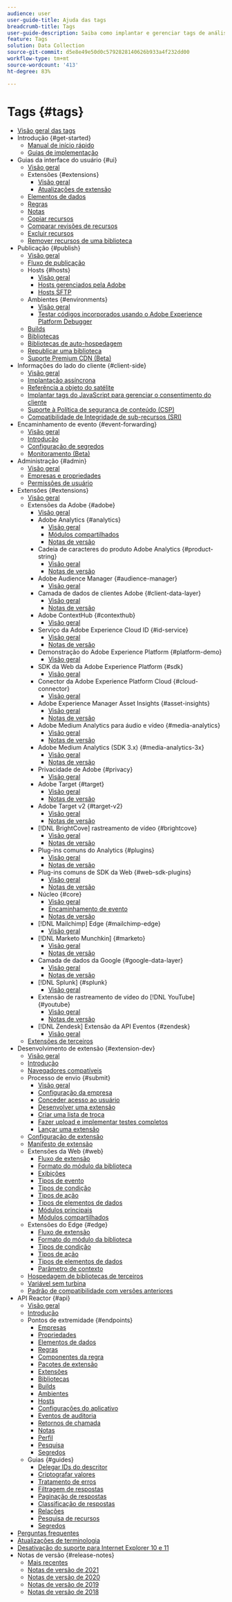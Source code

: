 ```yaml
---
audience: user
user-guide-title: Ajuda das tags
breadcrumb-title: Tags
user-guide-description: Saiba como implantar e gerenciar tags de análise, marketing e publicidade para potencializar as experiências dos clientes.
feature: Tags
solution: Data Collection
source-git-commit: d5e8e49e50d0c5792828140626b933a4f232dd00
workflow-type: tm+mt
source-wordcount: '413'
ht-degree: 83%

---
```



# Tags {#tags}

* [Visão geral das tags](./home.md)
* Introdução {#get-started}
   * [Manual de início rápido](./quick-start/quick-start.md)
   * [Guias de implementação](./quick-start/implementation-guides.md)
* Guias da interface do usuário {#ui}
   * [Visão geral](./ui/managing-resources/overview.md)
   * Extensões {#extensions}
      * [Visão geral](./ui/managing-resources/extensions/overview.md)
      * [Atualizações de extensão](./ui/managing-resources/extensions/extension-upgrade.md)
   * [Elementos de dados](./ui/managing-resources/data-elements.md)
   * [Regras](./ui/managing-resources/rules.md)
   * [Notas](./ui/managing-resources/notes.md)
   * [Copiar recursos](./ui/managing-resources/copying-resources.md)
   * [Comparar revisões de recursos](./ui/managing-resources/compare-resource-revisions.md)
   * [Excluir recursos](./ui/managing-resources/delete-resources.md)
   * [Remover recursos de uma biblioteca](./ui/managing-resources/remove-resources-from-library.md)
* Publicação {#publish}
   * [Visão geral](./ui/publishing/overview.md)
   * [Fluxo de publicação](./ui/publishing/publishing-flow.md)
   * Hosts {#hosts}
      * [Visão geral](./ui/publishing/hosts/hosts-overview.md)
      * [Hosts gerenciados pela Adobe](./ui/publishing/hosts/managed-by-adobe-host.md)
      * [Hosts SFTP](./ui/publishing/hosts/sftp-host.md)
   * Ambientes {#environments}
      * [Visão geral](./ui/publishing/environments.md)
      * [Testar códigos incorporados usando o Adobe Experience Platform Debugger](./ui/publishing/embed-code-testing.md)
   * [Builds](./ui/publishing/builds.md)
   * [Bibliotecas](./ui/publishing/libraries.md)
   * [Bibliotecas de auto-hospedagem](./ui/publishing/hosts/self-hosting-libraries.md)
   * [Republicar uma biblioteca](./ui/publishing/republish.md)
   * [Suporte Premium CDN (Beta)](./ui/publishing/premium-cdn.md)
* Informações do lado do cliente {#client-side}
   * [Visão geral](./ui/client-side/overview.md)
   * [Implantação assíncrona](./ui/client-side/asynchronous-deployment.md)
   * [Referência a objeto do satélite](./ui/client-side/satellite-object.md)
   * [Implantar tags do JavaScript para gerenciar o consentimento do cliente](./ui/client-side/consent.md)
   * [Suporte à Política de segurança de conteúdo (CSP)](./ui/client-side/content-security-policy.md)
   * [Compatibilidade de Integridade de sub-recursos (SRI)](./ui/client-side/sri.md)
* Encaminhamento de evento {#event-forwarding}
   * [Visão geral](./ui/event-forwarding/overview.md)
   * [Introdução](./ui/event-forwarding/getting-started.md)
   * [Configuração de segredos](./ui/event-forwarding/secrets.md)
   * [Monitoramento (Beta)](./ui/event-forwarding/monitoring.md)
* Administração {#admin}
   * [Visão geral](./ui/administration/overview.md)
   * [Empresas e propriedades](./ui/administration/companies-and-properties.md)
   * [Permissões de usuário](./ui/administration/user-permissions.md)
* Extensões {#extensions}
   * [Visão geral](./extensions/overview.md)
   * Extensões da Adobe {#adobe}
      * [Visão geral](./extensions/web/overview.md)
      * Adobe Analytics {#analytics}
         * [Visão geral](./extensions/web/analytics/overview.md)
         * [Módulos compartilhados](./extensions/web/analytics/shared-modules.md)
         * [Notas de versão](./extensions/web/analytics/release-notes.md)
      * Cadeia de caracteres do produto Adobe Analytics {#product-string}
         * [Visão geral](./extensions/web/product-string/overview.md)
         * [Notas de versão](./extensions/web/product-string/release-notes.md)
      * Adobe Audience Manager {#audience-manager}
         * [Visão geral](./extensions/web/audience-manager/overview.md)
      * Camada de dados de clientes Adobe {#client-data-layer}
         * [Visão geral](./extensions/web/client-data-layer/overview.md)
         * [Notas de versão](./extensions/web/client-data-layer/release-notes.md)
      * Adobe ContextHub {#contexthub}
         * [Visão geral](./extensions/web/contexthub/overview.md)
      * Serviço da Adobe Experience Cloud ID {#id-service}
         * [Visão geral](./extensions/web/id-service/overview.md)
         * [Notas de versão](./extensions/web/id-service/release-notes.md)
      * Demonstração do Adobe Experience Platform {#platform-demo}
         * [Visão geral](./extensions/web/platform-demo/overview.md)
      * SDK da Web da Adobe Experience Platform {#sdk}
         * [Visão geral](./extensions/web/sdk/overview.md)
      * Conector da Adobe Experience Platform Cloud {#cloud-connector}
         * [Visão geral](./extensions/web/cloud-connector/overview.md)
      * Adobe Experience Manager Asset Insights {#asset-insights}
         * [Visão geral](./extensions/web/asset-insights/overview.md)
         * [Notas de versão](./extensions/web/asset-insights/release-notes.md)
      * Adobe Medium Analytics para áudio e vídeo {#media-analytics}
         * [Visão geral](./extensions/web/media-analytics/overview.md)
         * [Notas de versão](./extensions/web/media-analytics/release-notes.md)
      * Adobe Medium Analytics (SDK 3.x) {#media-analytics-3x}
         * [Visão geral](./extensions/web/media-analytics-3x/overview.md)
         * [Notas de versão](./extensions/web/media-analytics-3x/release-notes.md)
      * Privacidade de Adobe {#privacy}
         * [Visão geral](./extensions/web/privacy/overview.md)
      * Adobe Target {#target}
         * [Visão geral](./extensions/web/target/overview.md)
         * [Notas de versão](./extensions/web/target/release-notes.md)
      * Adobe Target v2 {#target-v2}
         * [Visão geral](./extensions/web/target-v2/overview.md)
         * [Notas de versão](./extensions/web/target-v2/release-notes.md)
      * [!DNL BrightCove] rastreamento de vídeo {#brightcove}
         * [Visão geral](./extensions/web/brightcove/overview.md)
         * [Notas de versão](./extensions/web/brightcove/release-notes.md)
      * Plug-ins comuns do Analytics {#plugins}
         * [Visão geral](./extensions/web/plugins/overview.md)
         * [Notas de versão](./extensions/web/plugins/release-notes.md)
      * Plug-ins comuns de SDK da Web {#web-sdk-plugins}
         * [Visão geral](./extensions/web/web-sdk-plugins/overview.md)
         * [Notas de versão](./extensions/web/web-sdk-plugins/release-notes.md)
      * Núcleo {#core}
         * [Visão geral](./extensions/web/core/overview.md)
         * [Encaminhamento de evento](./extensions/web/core/event-forwarding.md)
         * [Notas de versão](./extensions/web/core/release-notes.md)
      * [!DNL Mailchimp] Edge {#mailchimp-edge}
         * [Visão geral](./extensions/web/mailchimp/overview.md)
      * [!DNL Marketo Munchkin] {#marketo}
         * [Visão geral](./extensions/web/marketo/overview.md)
         * [Notas de versão](./extensions/web/marketo/release-notes.md)
      * Camada de dados da Google {#google-data-layer}
         * [Visão geral](./extensions/web/google-data-layer/overview.md)
         * [Notas de versão](./extensions/web/google-data-layer/release-notes.md)
      * [!DNL Splunk] {#splunk}
         * [Visão geral](./extensions/web/splunk/overview.md)
      * Extensão de rastreamento de vídeo do [!DNL YouTube] {#youtube}
         * [Visão geral](./extensions/web/youtube/overview.md)
         * [Notas de versão](./extensions/web/youtube/release-notes.md)
      * [!DNL Zendesk] Extensão da API Eventos {#zendesk}
         * [Visão geral](./extensions/web/zendesk/overview.md)
   * [Extensões de terceiros](./extensions/3rd-party-extensions.md)
* Desenvolvimento de extensão {#extension-dev}
   * [Visão geral](./extension-dev/overview.md)
   * [Introdução](./extension-dev/getting-started.md)
   * [Navegadores compatíveis](./extension-dev/browsers.md)
   * Processo de envio {#submit}
      * [Visão geral](./extension-dev/submit/overview.md)
      * [Configuração da empresa](./extension-dev/submit/setup.md)
      * [Conceder acesso ao usuário](./extension-dev/submit/access.md)
      * [Desenvolver uma extensão](./extension-dev/submit/develop.md)
      * [Criar uma lista de troca](./extension-dev/submit/create-listing.md)
      * [Fazer upload e implementar testes completos](./extension-dev/submit/upload-and-test.md)
      * [Lançar uma extensão](./extension-dev/submit/release.md)
   * [Configuração de extensão](./extension-dev/configuration.md)
   * [Manifesto de extensão](./extension-dev/manifest.md)
   * Extensões da Web {#web}
      * [Fluxo de extensão](./extension-dev/web/flow.md)
      * [Formato do módulo da biblioteca](./extension-dev/web/format.md)
      * [Exibições](./extension-dev/web/views.md)
      * [Tipos de evento](./extension-dev/web/event-types.md)
      * [Tipos de condição](./extension-dev/web/condition-types.md)
      * [Tipos de ação](./extension-dev/web/action-types.md)
      * [Tipos de elementos de dados](./extension-dev/web/data-element-types.md)
      * [Módulos principais](./extension-dev/web/core.md)
      * [Módulos compartilhados](./extension-dev/web/shared.md)
   * Extensões do Edge {#edge}
      * [Fluxo de extensão](./extension-dev/edge/flow.md)
      * [Formato do módulo da biblioteca](./extension-dev/edge/format.md)
      * [Tipos de condição](./extension-dev/edge/condition-types.md)
      * [Tipos de ação](./extension-dev/edge/action-types.md)
      * [Tipos de elementos de dados](./extension-dev/edge/data-element-types.md)
      * [Parâmetro de contexto](./extension-dev/edge/context.md)
   * [Hospedagem de bibliotecas de terceiros](./extension-dev/third-party-libraries.md)
   * [Variável sem turbina](./extension-dev/turbine.md)
   * [Padrão de compatibilidade com versões anteriores](./extension-dev/backwards-compatibility.md)
* API Reactor {#api}
   * [Visão geral](./api/overview.md)
   * [Introdução](./api/getting-started.md)
   * Pontos de extremidade {#endpoints}
      * [Empresas](./api/endpoints/companies.md)
      * [Propriedades](./api/endpoints/properties.md)
      * [Elementos de dados](./api/endpoints/data-elements.md)
      * [Regras](./api/endpoints/rules.md)
      * [Componentes da regra](./api/endpoints/rule-components.md)
      * [Pacotes de extensão](./api/endpoints/extension-packages.md)
      * [Extensões](./api/endpoints/extensions.md)
      * [Bibliotecas](./api/endpoints/libraries.md)
      * [Builds](./api/endpoints/builds.md)
      * [Ambientes](./api/endpoints/environments.md)
      * [Hosts](./api/endpoints/hosts.md)
      * [Configurações do aplicativo](./api/endpoints/app-configurations.md)
      * [Eventos de auditoria](./api/endpoints/audit-events.md)
      * [Retornos de chamada](./api/endpoints/callbacks.md)
      * [Notas](./api/endpoints/notes.md)
      * [Perfil](./api/endpoints/profile.md)
      * [Pesquisa](./api/endpoints/search.md)
      * [Segredos](./api/endpoints/secrets.md)
   * Guias {#guides}
      * [Delegar IDs do descritor](./api/guides/delegate-descriptor-ids.md)
      * [Criptografar valores](./api/guides/encrypting-values.md)
      * [Tratamento de erros](./api/guides/error-handling.md)
      * [Filtragem de respostas](./api/guides/filtering.md)
      * [Paginação de respostas](./api/guides/pagination.md)
      * [Classificação de respostas](./api/guides/sorting.md)
      * [Relações](./api/guides/relationships.md)
      * [Pesquisa de recursos](./api/guides/search.md)
      * [Segredos](./api/guides/secrets.md)
* [Perguntas frequentes](./faq.md)
* [Atualizações de terminologia](./term-updates.md)
* [Desativação do suporte para Internet Explorer 10 e 11](./ie-deprecation.md)
* Notas de versão {#release-notes}
   * [Mais recentes](./release-notes/current.md)
   * [Notas de versão de 2021](./release-notes/2021.md)
   * [Notas de versão de 2020](./release-notes/2020.md)
   * [Notas de versão de 2019](./release-notes/2019.md)
   * [Notas de versão de 2018](./release-notes/2018.md)